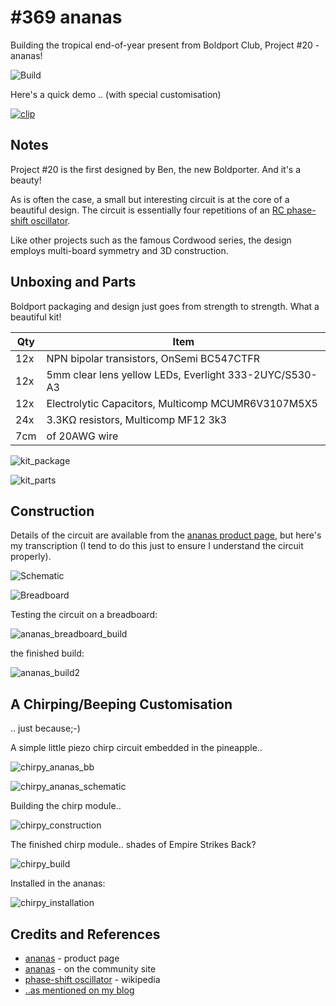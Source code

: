 # #369 ananas

Building the tropical end-of-year present from Boldport Club, Project #20 - ananas!

![Build](./assets/ananas_build.jpg?raw=true)

Here's a quick demo .. (with special customisation)

[![clip](https://img.youtube.com/vi/r5lmMHbLu4c/0.jpg)](https://www.youtube.com/watch?v=r5lmMHbLu4c)

## Notes

Project #20 is the first designed by Ben, the new Boldporter. And it's a beauty!

As is often the case, a small but interesting circuit is at the core of a beautiful design.
The circuit is essentially four repetitions of an [RC phase-shift oscillator](https://en.wikipedia.org/wiki/Phase-shift_oscillator).

Like other projects such as the famous Cordwood series, the design employs multi-board symmetry and 3D construction.

## Unboxing and Parts

Boldport packaging and design just goes from strength to strength. What a beautiful kit!

| Qty | Item                                                    |
|-----|---------------------------------------------------------|
| 12x | NPN bipolar transistors, OnSemi BC547CTFR               |
| 12x | 5mm clear lens yellow LEDs, Everlight 333-2UYC/S530-A3  |
| 12x | Electrolytic Capacitors, Multicomp MCUMR6V3107M5X5      |
| 24x | 3.3KΩ resistors, Multicomp MF12 3k3                     |
| 7cm | of 20AWG wire                                           |

![kit_package](./assets/kit_package.jpg?raw=true)

![kit_parts](./assets/kit_parts.jpg?raw=true)

## Construction

Details of the circuit are available from the
[ananas product page](https://www.boldport.com/products/ananas),
but here's my transcription (I tend to do this just to ensure I understand the circuit properly).

![Schematic](./assets/ananas_schematic.jpg?raw=true)

![Breadboard](./assets/ananas_bb.jpg?raw=true)

Testing the circuit on a breadboard:

![ananas_breadboard_build](./assets/ananas_breadboard_build.jpg?raw=true)

the finished build:

![ananas_build2](./assets/ananas_build2.jpg?raw=true)


## A Chirping/Beeping Customisation

.. just because;-)

A simple little piezo chirp circuit embedded in the pineapple..

![chirpy_ananas_bb](./assets/chirpy_ananas_bb.jpg?raw=true)

![chirpy_ananas_schematic](./assets/chirpy_ananas_schematic.jpg?raw=true)

Building the chirp module..

![chirpy_construction](./assets/chirpy_construction.jpg?raw=true)

The finished chirp module.. shades of Empire Strikes Back?

![chirpy_build](./assets/chirpy_build.jpg?raw=true)

Installed in the ananas:

![chirpy_installation](./assets/chirpy_installation.jpg?raw=true)

## Credits and References
* [ananas](https://www.boldport.com/products/ananas) - product page
* [ananas](http://community.boldport.club/projects/p20-ananas/) - on the community site
* [phase-shift oscillator](https://en.wikipedia.org/wiki/Phase-shift_oscillator) - wikipedia
* [..as mentioned on my blog](https://blog.tardate.com/2018/01/leap369-my-beeping-boldport-ananas.html)
